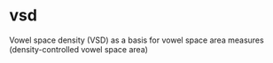 # vsd
Vowel space density (VSD) as a basis for vowel space area measures (density-controlled vowel space area)
